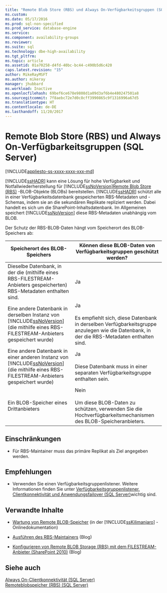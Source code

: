```yaml
---
title: "Remote Blob Store (RBS) und Always On-Verfügbarkeitsgruppen (SQL Server) | Microsoft-Dokumentation"
ms.custom: 
ms.date: 05/17/2016
ms.prod: sql-non-specified
ms.prod_service: database-engine
ms.service: 
ms.component: availability-groups
ms.reviewer: 
ms.suite: sql
ms.technology: dbe-high-availability
ms.tgt_pltfrm: 
ms.topic: article
ms.assetid: 01a70258-d4fd-40bc-bc44-c490b5d6c420
caps.latest.revision: "15"
author: MikeRayMSFT
ms.author: mikeray
manager: jhubbard
ms.workload: Inactive
ms.openlocfilehash: 69bef6ce678e9808d1a09d3af6b4e480247501a8
ms.sourcegitcommit: 7f8aebc72e7d0c8cff3990865c9f1316996a67d5
ms.translationtype: HT
ms.contentlocale: de-DE
ms.lasthandoff: 11/20/2017
---
```

# <a name="remote-blob-store-rbs-and-always-on-availability-groups-sql-server"></a>Remote Blob Store (RBS) und Always On-Verfügbarkeitsgruppen (SQL Server)
[!INCLUDE[appliesto-ss-xxxx-xxxx-xxx-md](../../../includes/appliesto-ss-xxxx-xxxx-xxx-md.md)]

  [!INCLUDE[ssHADR](../../../includes/sshadr-md.md)] kann eine Lösung für hohe Verfügbarkeit und Notfallwiederherstellung für [!INCLUDE[ssNoVersion](../../../includes/ssnoversion-md.md)][Remote Blob Store (RBS)](../../../relational-databases/blob/remote-blob-store-rbs-sql-server.md) -BLOB-Objekte (BLOBs) bereitstellen. [!INCLUDE[ssHADR](../../../includes/sshadr-md.md)] schützt alle in einer Verfügbarkeitsdatenbank gespeicherten RBS-Metadaten und -Schemas, indem sie an die sekundären Replikate repliziert werden. Dabei handelt es sich um die SharePoint-Inhaltsdatenbank. Im Allgemeinen speichert [!INCLUDE[ssNoVersion](../../../includes/ssnoversion-md.md)] diese RBS-Metadaten unabhängig vom BLOB.  
  
 Der Schutz der RBS-BLOB-Daten hängt vom Speicherort des BLOB-Speichers ab:  
  
|Speicherort des BLOB-Speichers|Können diese BLOB-Daten von Verfügbarkeitsgruppen geschützt werden?|  
|-------------------------|-----------------------------------------------------|  
|Dieselbe Datenbank, in der die (mithilfe eines RBS-FILESTREAM-Anbieters gespeicherten) RBS-Metadaten enthalten sind.|Ja|  
|Eine andere Datenbank in derselben Instanz von [!INCLUDE[ssNoVersion](../../../includes/ssnoversion-md.md)] (die mithilfe eines RBS-FILESTREAM-Anbieters gespeichert wurde)|Ja<br /><br /> Es empfiehlt sich, diese Datenbank in derselben Verfügbarkeitsgruppe anzulegen wie die Datenbank, in der die RBS-Metadaten enthalten sind.|  
|Eine andere Datenbank in einer anderen Instanz von [!INCLUDE[ssNoVersion](../../../includes/ssnoversion-md.md)] (die mithilfe eines RBS-FILESTREAM-Anbieters gespeichert wurde)|Ja<br /><br /> Diese Datenbank muss in einer separaten Verfügbarkeitsgruppe enthalten sein.|  
|Ein BLOB-Speicher eines Drittanbieters|Nein<br /><br /> Um diese BLOB-Daten zu schützen, verwenden Sie die Hochverfügbarkeitsmechanismen des BLOB-Speicheranbieters.|  
  
##  <a name="Limitations"></a> Einschränkungen  
  
-   Für RBS-Maintainer muss das primäre Replikat als Ziel angegeben werden.  
  
##  <a name="Recommendations"></a> Empfehlungen  
  
-   Verwenden Sie einen Verfügbarkeitsgruppenlistener. Weitere Informationen finden Sie unter [Verfügbarkeitsgruppenlistener, Clientkonnektivität und Anwendungsfailover &#40;SQL Server&#41;](../../../database-engine/availability-groups/windows/listeners-client-connectivity-application-failover.md)wichtig sind.  
  
##  <a name="RelatedContent"></a> Verwandte Inhalte  
  
-   [Wartung von Remote BLOB-Speicher](http://msdn.microsoft.com/library/gg316773\(SQL.105\).aspx) (in der [!INCLUDE[ssKilimanjaro](../../../includes/sskilimanjaro-md.md)] -Onlinedokumentation)  
  
-   [Ausführen des RBS-Maintainers](http://blogs.msdn.com/b/sqlrbs/archive/2010/03/19/running-rbs-maintainer.aspx) (Blog)  
  
-   [Konfigurieren von Remote BLOB Storage (RBS) mit dem FILESTREAM-Anbieter (SharePoint 2010)](http://blogs.msdn.com/b/mvpawardprogram/archive/2012/04/02/configure-remote-blob-storage-rbs-with-the-filestream-provider-sharepoint-2010.aspx) (Blog)  
  
## <a name="see-also"></a>Siehe auch  
 [Always On-Clientkonnektivität &#40;SQL Server&#41;](../../../database-engine/availability-groups/windows/always-on-client-connectivity-sql-server.md)   
 [Remoteblobspeicher &#40;RBS&#41; &#40;SQL Server&#41;](../../../relational-databases/blob/remote-blob-store-rbs-sql-server.md)  
  
  
